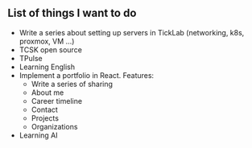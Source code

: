 ## List of things I want to do

- Write a series about setting up servers in TickLab (networking, k8s, proxmox, VM ...)
- TCSK open source
- TPulse
- Learning English
- Implement a portfolio in React. Features:
  - Write a series of sharing
  - About me
  - Career timeline
  - Contact
  - Projects
  - Organizations
- Learning AI